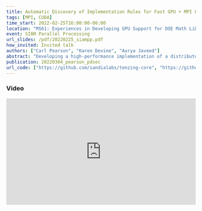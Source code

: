 ```yaml
---
title: Automatic Discovery of Implementation Rules for Fast GPU + MPI Operations
tags: [MPI, CUDA]
time_start: 2022-02-25T16:00:00-06:00
location: "MS61: Experiences in Developing GPU Support for DOE Math Libraries"
event: SIAM Parallel Processing
url_slides: /pdf/20220225_siampp.pdf
how_invited: Invited talk
authors: ["Carl Pearson", "Karen Devine", "Aurya Javeed"]
abstract: "Developing a high-performance implementation of a distributed computational kernel for high-performacing computing is increasingly challenging. Systems are composed of heterogenous computational resources, and limited communication performance demands an asynchronous application design. Even if high-performance computation and communication libraries are available. the challenge becomes the best coordination of the provided operations to create an optimal result. This work presents a system that automatically generates design rules for a high-performance implementation of a compound operation provided as a dependence graph. The system searches among valid schedules to determine the fastest arrangement of operations. A post-processing step on the results of the search yields interpretable design rules. The fast implementation can be used directly, or experts can use the design rules to create a high-performance implementation."
publication: 20220304_pearson_pdsec
url_code: ["https://github.com/sandialabs/tenzing-core", "https://github.com/sandialabs/tenzing-mcts", "https://github.com/sandialabs/tenzing-dfs"]
---
```


### Video

<div style="padding:56.25% 0 0 0;position:relative;"><iframe src="https://player.vimeo.com/video/682527688?h=88d35e0542&amp;badge=0&amp;autopause=0&amp;player_id=0&amp;app_id=58479" frameborder="0" allow="autoplay; fullscreen; picture-in-picture" allowfullscreen style="position:absolute;top:0;left:0;width:100%;height:100%;" title="Automatic Discovery of Implementation Rules for Fast GPU + MPI Operations"></iframe></div><script src="https://player.vimeo.com/api/player.js"></script>
